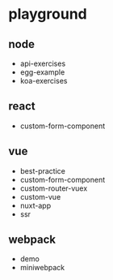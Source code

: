 # playground

## node

- api-exercises
- egg-example
- koa-exercises

## react

- custom-form-component

## vue

- best-practice
- custom-form-component
- custom-router-vuex
- custom-vue
- nuxt-app
- ssr

## webpack

- demo
- miniwebpack
